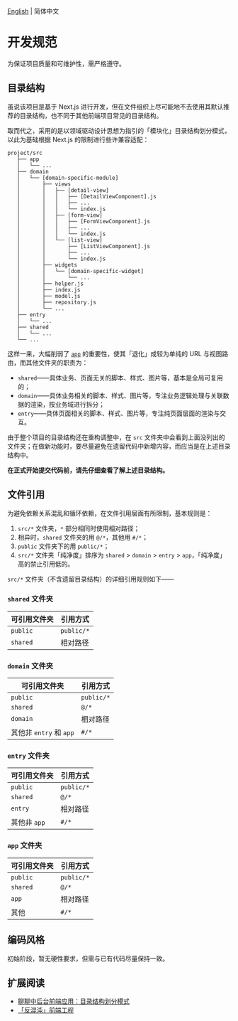 [English](./en.md) | 简体中文

# 开发规范

为保证项目质量和可维护性，需严格遵守。

## 目录结构

虽说该项目是基于 Next.js 进行开发，但在文件组织上尽可能地不去使用其默认推荐的目录结构，也不同于其他前端项目常见的目录结构。

取而代之，采用的是以领域驱动设计思想为指引的「模块化」目录结构划分模式，以此为基础根据 Next.js 的限制进行些许兼容适配：

```
project/src
   ├── app
   │   └── ...
   ├── domain
   │   └── [domain-specific-module]
   │       ├── views
   │       │   ├── [detail-view]
   │       │   │   ├── [DetailViewComponent].js
   │       │   │   ├── ...
   │       │   │   └── index.js
   │       │   ├── [form-view]
   │       │   │   ├── [FormViewComponent].js
   │       │   │   ├── ...
   │       │   │   └── index.js
   │       │   └── [list-view]
   │       │       ├── [ListViewComponent].js
   │       │       ├── ...
   │       │       └── index.js
   │       ├── widgets
   │       │   └── [domain-specific-widget]
   │       │       └── ...
   │       ├── helper.js
   │       ├── index.js
   │       ├── model.js
   │       ├── repository.js
   │       └── ...
   ├── entry
   │   └── ...
   ├── shared
   │   └── ...
   └── ...
```

这样一来，大幅削弱了 [`app`](https://nextjs.org/docs/app) 的重要性，使其「退化」成较为单纯的 URL 与视图路由，而其他文件夹的职责为：

- `shared`——具体业务、页面无关的脚本、样式、图片等，基本是全局可复用的；
- `domain`——具体业务相关的脚本、样式、图片等，专注业务逻辑处理与关联数据的渲染，按业务域进行拆分；
- `entry`——具体页面相关的脚本、样式、图片等，专注纯页面层面的渲染与交互。

由于整个项目的目录结构还在重构调整中，在 `src` 文件夹中会看到上面没列出的文件夹；在做新功能时，要尽量避免在遗留代码中新增内容，而应当是在上述目录结构中。

**在正式开始提交代码前，请先仔细查看了解上述目录结构。**

## 文件引用

为避免依赖关系混乱和循环依赖，在文件引用层面有所限制，基本规则是：

1. `src/*` 文件夹，`*` 部分相同时使用相对路径；
2. 相异时，`shared` 文件夹的用 `@/*`，其他用 `#/*`；
3. `public` 文件夹下的用 `public/*`；
4. `src/*` 文件夹「纯净度」排序为 `shared` > `domain` > `entry` > `app`，「纯净度」高的禁止引用低的。

`src/*` 文件夹（不含遗留目录结构）的详细引用规则如下——

### `shared` 文件夹

| 可引用文件夹 | 引用方式 |
| --- | --- |
| `public` | `public/*` |
| `shared` | 相对路径 |

### `domain` 文件夹

| 可引用文件夹 | 引用方式 |
| --- | --- |
| `public` | `public/*` |
| `shared` | `@/*` |
| `domain` | 相对路径 |
| 其他非 `entry` 和 `app` | `#/*` |

### `entry` 文件夹

| 可引用文件夹 | 引用方式 |
| --- | --- |
| `public` | `public/*` |
| `shared` | `@/*` |
| `entry` | 相对路径 |
| 其他非 `app` | `#/*` |

### `app` 文件夹

| 可引用文件夹 | 引用方式 |
| --- | --- |
| `public` | `public/*` |
| `shared` | `@/*` |
| `app` | 相对路径 |
| 其他 | `#/*` |

## 编码风格

初始阶段，暂无硬性要求，但需与已有代码尽量保持一致。

## 扩展阅读

- [聊聊中后台前端应用：目录结构划分模式](https://ourai.ws/posts/patterns-of-directory-structure-in-frontend-projects/)
- [「反混沌」前端工程](https://ntks.ourai.ws/)
